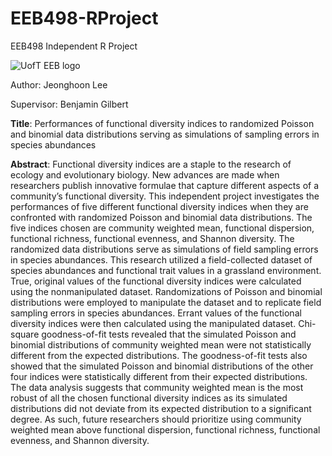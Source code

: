 # EEB498-RProject
EEB498 Independent R Project

![UofT EEB logo](https://pbs.twimg.com/profile_images/1087712161068134401/wjj4km3L_400x400.jpg)

Author: Jeonghoon Lee

Supervisor: Benjamin Gilbert

**Title**: Performances of functional diversity indices to randomized Poisson and binomial data distributions serving as simulations of sampling errors in species abundances

**Abstract**: Functional diversity indices are a staple to the research of ecology and evolutionary biology. New advances are made when researchers publish innovative formulae that capture different aspects of a community’s functional diversity. This independent project investigates the performances of five different functional diversity indices when they are confronted with randomized Poisson and binomial data distributions. The five indices chosen are community weighted mean, functional dispersion, functional richness, functional evenness, and Shannon diversity. The randomized data distributions serve as simulations of field sampling errors in species abundances. This research utilized a field-collected dataset of species abundances and functional trait values in a grassland environment. True, original values of the functional diversity indices were calculated using the nonmanipulated dataset. Randomizations of Poisson and binomial distributions were employed to manipulate the dataset and to replicate field sampling errors in species abundances. Errant values of the functional diversity indices were then calculated using the manipulated dataset. Chi-square goodness-of-fit tests revealed that the simulated Poisson and binomial distributions of community weighted mean were not statistically different from the expected distributions. The goodness-of-fit tests also showed that the simulated Poisson and binomial distributions of the other four indices were statistically different from their expected distributions. The data analysis suggests that community weighted mean is the most robust of all the chosen functional diversity indices as its simulated distributions did not deviate from its expected distribution to a significant degree. As such, future researchers should prioritize using community weighted mean above functional dispersion, functional richness, functional evenness, and Shannon diversity.
